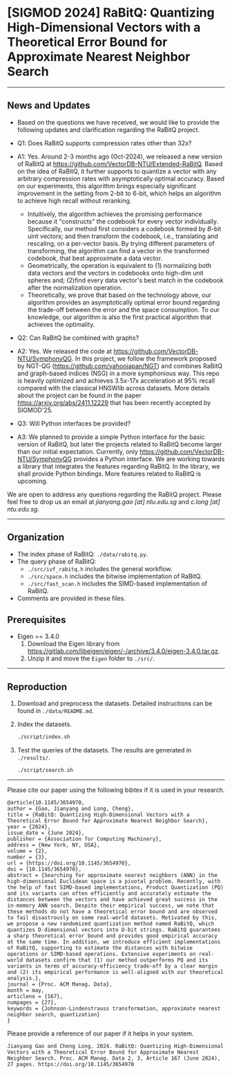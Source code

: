 # [SIGMOD 2024] RaBitQ: Quantizing High-Dimensional Vectors with a Theoretical Error Bound for Approximate Nearest Neighbor Search

---
## News and Updates
*   Based on the questions we have received, we would like to provide the following updates and clarification regarding the RaBitQ project.
*   Q1: Does RaBitQ supports compression rates other than 32x?
*   A1: Yes. Around 2-3 months ago (Oct-2024), we released a new version of RaBitQ at https://github.com/VectorDB-NTU/Extended-RaBitQ. Based on the idea of RaBitQ, it further supports to quantize a vector with any arbitrary compression rates with asymptotically optimal accuracy. Based on our experiments, this algorithm brings especially significant improvement in the setting from 2-bit to 6-bit, which helps an algorithm to achieve high recall without reranking. 
    *   Intuitively, the algorithm achieves the promising performance because it "constructs" the codebook for every vector individually. Specifically, our method first considers a codebook formed by $B$-bit uint vectors; and then transform the codebook, i.e., translating and rescaling, on a per-vector basis. By trying different parameters of transforming, the algorithm can find a vector in the transformed codebook, that best approximate a data vector.
    *   Geometrically, the operation is equivalent to (1) normalizing both data vectors and the vectors in codebooks onto high-dim unit spheres and; (2)find every data vector's best match in the codebook after the normalization operation.
    *   Theoretically, we prove that based on the technology above, our algorithm provides an asymptotically optimal error bound regarding the trade-off between the error and the space consumption. To our knowledge, our algorithm is also the first practical algorithm that achieves the optimality. 

*   Q2: Can RaBitQ be combined with graphs? 
*   A2: Yes. We released the code at https://github.com/VectorDB-NTU/SymphonyQG. In this project, we follow the framework proposed by NGT-QG (https://github.com/yahoojapan/NGT) and combines RaBitQ and graph-based indices (NSG) in a more symphonious way. This repo is heavily optimized and achieves 3.5x-17x acceleration at 95% recall compared with the classical HNSWlib across datasets. More details about the project can be found in the paper https://arxiv.org/abs/2411.12229 that has been recently accepted by SIGMOD'25. 

*   Q3: Will Python interfaces be provided? 
*   A3: We planned to provide a simple Python interface for the basic version of RaBitQ, but later the projects related to RaBitQ become larger than our initial expectation. Currently, only https://github.com/VectorDB-NTU/SymphonyQG provides a Python interface. We are working towards a library that integrates the features regarding RaBitQ. In the library, we shall provide Python bindings. More features related to RaBitQ is upcoming.

We are open to address any questions regarding the RaBitQ project. Please feel free to drop us an email at *jianyang.gao [at] ntu.edu.sg* and *c.long [at] ntu.edu.sg*.

---
## Organization
*   The index phase of RaBitQ: `./data/rabitq.py`.
*   The query phase of RaBitQ: 
    *   `./src/ivf_rabitq.h` includes the general workflow.
    *   `./src/space.h`      includes the bitwise implementation of RaBitQ.
    *   `./src/fast_scan.h`  includes the SIMD-based implementation of RaBitQ.
*   Comments are provided in these files.


## Prerequisites
* Eigen == 3.4.0
    1. Download the Eigen library from https://gitlab.com/libeigen/eigen/-/archive/3.4.0/eigen-3.4.0.tar.gz.
    2. Unzip it and move the `Eigen` folder to `./src/`.

---
## Reproduction

1. Download and preprocess the datasets. Detailed instructions can be found in `./data/README.md`.

2. Index the datasets. 
    ```sh
    ./script/index.sh
    ```
3. Test the queries of the datasets. The results are generated in `./results/`. 
    ```sh
    ./script/search.sh
    ```

---

Please cite our paper using the following bibtex if it is used in your research.

```
@article{10.1145/3654970,
author = {Gao, Jianyang and Long, Cheng},
title = {RaBitQ: Quantizing High-Dimensional Vectors with a Theoretical Error Bound for Approximate Nearest Neighbor Search},
year = {2024},
issue_date = {June 2024},
publisher = {Association for Computing Machinery},
address = {New York, NY, USA},
volume = {2},
number = {3},
url = {https://doi.org/10.1145/3654970},
doi = {10.1145/3654970},
abstract = {Searching for approximate nearest neighbors (ANN) in the high-dimensional Euclidean space is a pivotal problem. Recently, with the help of fast SIMD-based implementations, Product Quantization (PQ) and its variants can often efficiently and accurately estimate the distances between the vectors and have achieved great success in the in-memory ANN search. Despite their empirical success, we note that these methods do not have a theoretical error bound and are observed to fail disastrously on some real-world datasets. Motivated by this, we propose a new randomized quantization method named RaBitQ, which quantizes D-dimensional vectors into D-bit strings. RaBitQ guarantees a sharp theoretical error bound and provides good empirical accuracy at the same time. In addition, we introduce efficient implementations of RaBitQ, supporting to estimate the distances with bitwise operations or SIMD-based operations. Extensive experiments on real-world datasets confirm that (1) our method outperforms PQ and its variants in terms of accuracy-efficiency trade-off by a clear margin and (2) its empirical performance is well-aligned with our theoretical analysis.},
journal = {Proc. ACM Manag. Data},
month = may,
articleno = {167},
numpages = {27},
keywords = {Johnson-Lindenstrauss transformation, approximate nearest neighbor search, quantization}
}
```

Please provide a reference of our paper if it helps in your system.

```
Jianyang Gao and Cheng Long. 2024. RaBitQ: Quantizing High-Dimensional Vectors with a Theoretical Error Bound for Approximate Nearest Neighbor Search. Proc. ACM Manag. Data 2, 3, Article 167 (June 2024), 27 pages. https://doi.org/10.1145/3654970
```





